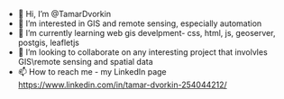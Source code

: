 - 👋 Hi, I’m @TamarDvorkin
- 👀 I’m interested in GIS and remote sensing, especially automation 
- 🌱 I’m currently learning web gis develpment- css, html, js, geoserver, postgis, leafletjs
- 💞️ I’m looking to collaborate on any interesting project that involvles GIS\remote sensing and spatial data
- 📫 How to reach me - my LinkedIn page https://www.linkedin.com/in/tamar-dvorkin-254044212/  

<!---
TamarDvorkin/TamarDvorkin is a ✨ special ✨ repository because its `README.md` (this file) appears on your GitHub profile.
You can click the Preview link to take a look at your changes.
--->
